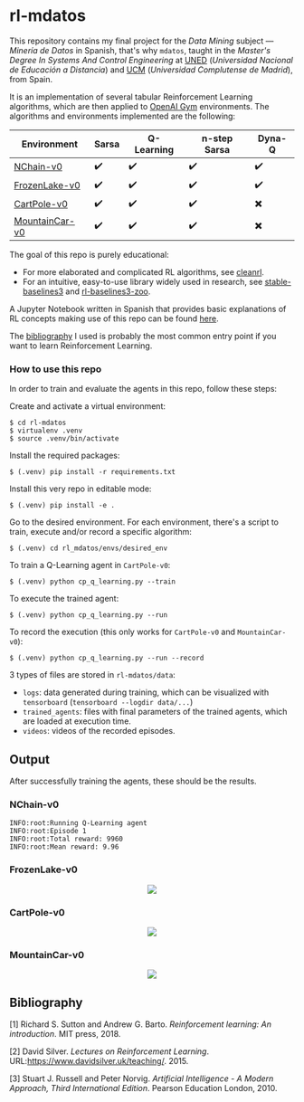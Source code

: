 # rl-mdatos

This repository contains my final project for the _Data Mining_ subject &mdash; _Minería de Datos_ in Spanish, that's why `mdatos`, taught in the _Master's Degree In Systems And Control Engineering_ at [UNED](https://www.uned.es/universidad/inicio.html) (_Universidad Nacional de Educación a Distancia_) and [UCM](https://www.ucm.es/) (_Universidad Complutense de Madrid_), from Spain.

It is an implementation of several tabular Reinforcement Learning algorithms, which are then applied to [OpenAI Gym](https://github.com/openai/gym) environments.
The algorithms and environments implemented are the following:


Environment | Sarsa | Q-Learning | n-step Sarsa | Dyna-Q 
--- | --- | --- | --- | ---
[NChain-v0](https://gym.openai.com/envs/NChain-v0/)| :heavy_check_mark: | :heavy_check_mark: | :heavy_check_mark: | :heavy_check_mark: |
[FrozenLake-v0](https://gym.openai.com/envs/FrozenLake-v0/)| :heavy_check_mark: | :heavy_check_mark: | :heavy_check_mark: | :heavy_check_mark: |
[CartPole-v0](https://gym.openai.com/envs/CartPole-v0/)| :heavy_check_mark: | :heavy_check_mark: | :heavy_check_mark: | :heavy_multiplication_x: |
[MountainCar-v0](https://gym.openai.com/envs/MountainCar-v0/)| :heavy_check_mark: | :heavy_check_mark: | :heavy_check_mark: | :heavy_multiplication_x:|


The goal of this repo is purely educational:
- For more elaborated and complicated RL algorithms, see [cleanrl](https://github.com/vwxyzjn/cleanrl).
- For an intuitive, easy-to-use library widely used in research, see [stable-baselines3](https://github.com/DLR-RM/stable-baselines3) and [rl-baselines3-zoo](https://github.com/DLR-RM/rl-baselines3-zoo).

A Jupyter Notebook written in Spanish that provides basic explanations of RL concepts making use of this repo can be found [here](https://github.com/mcres/rl-mdatos/blob/master/notebook/notebook.ipynb).

The [bibliography](https://github.com/mcres/rl-mdatos#bibliography) I used is probably the most common entry point if you want to learn Reinforcement Learning.

### How to use this repo

In order to train and evaluate the agents in this repo, follow these steps:

Create and activate a virtual environment:

```
$ cd rl-mdatos
$ virtualenv .venv
$ source .venv/bin/activate
```

Install the required packages:

```
$ (.venv) pip install -r requirements.txt
```

Install this very repo in editable mode:

```
$ (.venv) pip install -e .
```

Go to the desired environment. For each environment, there's a script to train, execute and/or record a specific algorithm:

```
$ (.venv) cd rl_mdatos/envs/desired_env
```

To train a Q-Learning agent in `CartPole-v0`:

```
$ (.venv) python cp_q_learning.py --train
```

To execute the trained agent:

```
$ (.venv) python cp_q_learning.py --run
```

To record the execution (this only works for `CartPole-v0` and `MountainCar-v0`):

```
$ (.venv) python cp_q_learning.py --run --record
```

3 types of files are stored in `rl-mdatos/data`:
- `logs`: data generated during training, which can be visualized with `tensorboard` (`tensorboard --logdir data/...`)
- `trained_agents`: files with final parameters of the trained agents, which are loaded at execution time.
- `videos`: videos of the recorded episodes.

## Output

After successfully training the agents, these should be the results.

### NChain-v0

```
INFO:root:Running Q-Learning agent
INFO:root:Episode 1
INFO:root:Total reward: 9960
INFO:root:Mean reward: 9.96
```

### FrozenLake-v0

<p align="center">
  <img src="https://user-images.githubusercontent.com/14854080/114436720-f8cd5180-9bc5-11eb-8640-966c092bb759.png">
</p>

### CartPole-v0

<p align="center">
  <img src="https://user-images.githubusercontent.com/14854080/114436929-36ca7580-9bc6-11eb-829e-206ca43c889d.gif">
</p>

### MountainCar-v0

<p align="center">
  <img src="https://user-images.githubusercontent.com/14854080/114436940-39c56600-9bc6-11eb-90db-5382cc8de0d6.gif">
</p>


## Bibliography

[1]  Richard S. Sutton and Andrew G. Barto. *Reinforcement learning: An introduction*. MIT press, 2018.

[2]  David Silver. *Lectures on Reinforcement Learning*. URL:https://www.davidsilver.uk/teaching/. 2015.

[3]  Stuart J. Russell and Peter Norvig. *Artificial Intelligence - A Modern Approach, Third International Edition*. Pearson Education London, 2010.